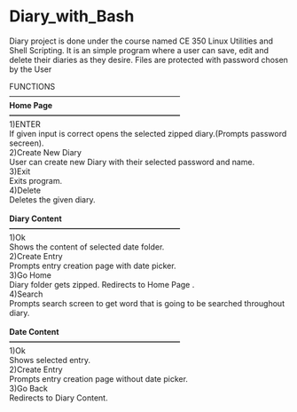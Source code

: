 # Diary_with_Bash
Diary project is done under the course named CE 350 Linux Utilities and Shell Scripting. It is an simple program where a user can save, edit and delete their diaries as they desire. Files are protected with password chosen by the User <br>

FUNCTIONS<br>
——————————————————————<br>
<b>Home Page</b> <br>
<b>——————————————————————</b><br>
1)ENTER<br>
If given input is correct opens the selected zipped diary.(Prompts password secreen).<br>
2)Create New Diary<br>
User can create new Diary with their selected password and name.<br>
3)Exit<br>
Exits program.<br>
4)Delete<br>
Deletes the given diary.<br><br>
<b>Diary Content</b><br>
<b>——————————————————————</b><br>
1)Ok<br>
Shows the content of selected date folder.<br>
2)Create Entry<br>
Prompts entry creation page with date picker.<br>
3)Go Home<br>
Diary folder gets zipped. Redirects to Home Page .<br>
4)Search<br>
Prompts search screen to get word that is going to be searched throughout diary.<br><br>
<b>Date Content</b><br>
<b>——————————————————————</b><br>
1)Ok<br>
Shows selected entry.<br>
2)Create Entry<br>
Prompts entry creation page without date picker.<br>
3)Go Back<br>
Redirects to Diary Content.<br>

